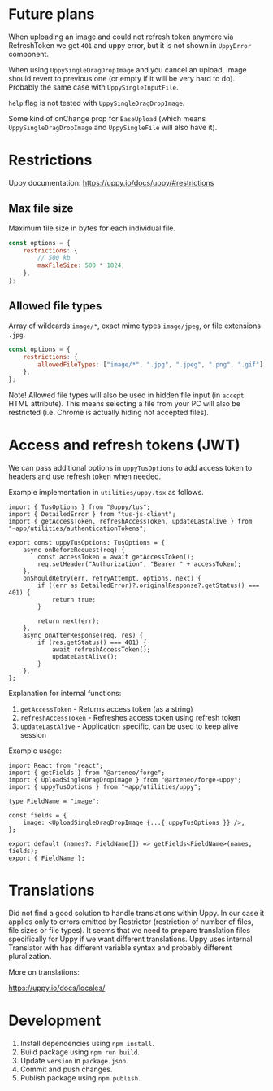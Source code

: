 # Future plans

When uploading an image and could not refresh token anymore via RefreshToken we get `401` and uppy error, but it is not shown in `UppyError` component.

When using `UppySingleDragDropImage` and you cancel an upload, image should revert to previous one (or empty if it will be very hard to do). Probably the same case with `UppySingleInputFile`.

`help` flag is not tested with `UppySingleDragDropImage`.

Some kind of onChange prop for `BaseUpload` (which means `UppySingleDragDropImage` and `UppySingleFile` will also have it).

# Restrictions

Uppy documentation: https://uppy.io/docs/uppy/#restrictions

## Max file size

Maximum file size in bytes for each individual file.

```js
const options = {
    restrictions: {
        // 500 kb
        maxFileSize: 500 * 1024,
    },
};
```

## Allowed file types

Array of wildcards `image/*`, exact mime types `image/jpeg`, or file extensions `.jpg`.

```js
const options = {
    restrictions: {
        allowedFileTypes: ["image/*", ".jpg", ".jpeg", ".png", ".gif"],
    },
};
```

Note! Allowed file types will also be used in hidden file input (in `accept` HTML attribute). This means selecting a file from your PC will also be restricted (i.e. Chrome is actually hiding not accepted files).

# Access and refresh tokens (JWT)

We can pass additional options in `uppyTusOptions` to add access token to headers and use refresh token when needed.

Example implementation in `utilities/uppy.tsx` as follows.

```
import { TusOptions } from "@uppy/tus";
import { DetailedError } from "tus-js-client";
import { getAccessToken, refreshAccessToken, updateLastAlive } from "~app/utilities/authenticationTokens";

export const uppyTusOptions: TusOptions = {
    async onBeforeRequest(req) {
        const accessToken = await getAccessToken();
        req.setHeader("Authorization", "Bearer " + accessToken);
    },
    onShouldRetry(err, retryAttempt, options, next) {
        if ((err as DetailedError)?.originalResponse?.getStatus() === 401) {
            return true;
        }

        return next(err);
    },
    async onAfterResponse(req, res) {
        if (res.getStatus() === 401) {
            await refreshAccessToken();
            updateLastAlive();
        }
    },
};
```

Explanation for internal functions:

1. `getAccessToken` - Returns access token (as a string)
2. `refreshAccessToken` - Refreshes access token using refresh token
3. `updateLastAlive` - Application specific, can be used to keep alive session

Example usage:

```
import React from "react";
import { getFields } from "@arteneo/forge";
import { UploadSingleDragDropImage } from "@arteneo/forge-uppy";
import { uppyTusOptions } from "~app/utilities/uppy";

type FieldName = "image";

const fields = {
    image: <UploadSingleDragDropImage {...{ uppyTusOptions }} />,
};

export default (names?: FieldName[]) => getFields<FieldName>(names, fields);
export { FieldName };
```

# Translations

Did not find a good solution to handle translations within Uppy. In our case it applies only to errors emitted by Restrictor (restriction of number of files, file sizes or file types). It seems that we need to prepare translation files specifically for Uppy if we want different translations. Uppy uses internal Translator with has different variable syntax and probably different pluralization.

More on translations:

https://uppy.io/docs/locales/

# Development

1. Install dependencies using `npm install`.
2. Build package using `npm run build`.
3. Update `version` in `package.json`.
4. Commit and push changes.
5. Publish package using `npm publish`.

